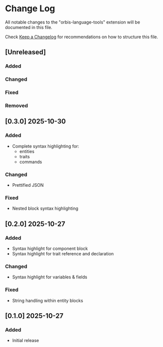 # Change Log

All notable changes to the "orbis-language-tools" extension will be documented in this file.

Check [Keep a Changelog](http://keepachangelog.com/) for recommendations on how to structure this file.

## [Unreleased]

### Added

### Changed

### Fixed

### Removed

## [0.3.0] 2025-10-30

### Added
- Complete syntax highlighting for:
  - entities 
  - traits
  - commands

### Changed
- Prettified JSON

### Fixed
- Nested block syntax highlighting

## [0.2.0] 2025-10-27

### Added

- Syntax highlight for component block
- Syntax highlight for trait reference and declaration

### Changed

- Syntax highlight for variables & fields

### Fixed

- String handling within entity blocks

## [0.1.0] 2025-10-27

### Added

- Initial release